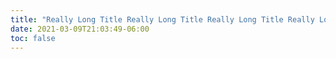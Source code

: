 ```yaml
---
title: "Really Long Title Really Long Title Really Long Title Really Long Title Really Long Title Really Long Title Really Long Title Really Long Title Really Long Title Really Long Title"
date: 2021-03-09T21:03:49-06:00
toc: false
---
```


